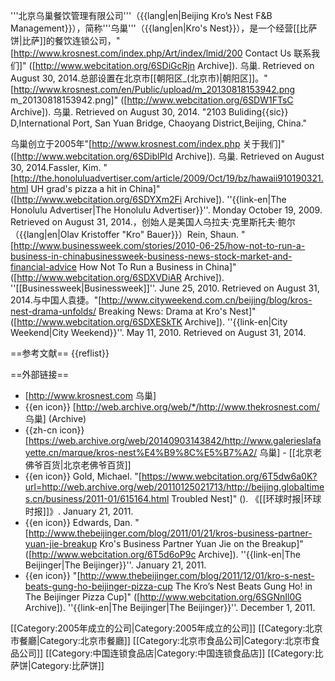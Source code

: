 '''北京乌巢餐饮管理有限公司'''（{{lang|en|Beijing Kro’s Nest F&B Management}}），简称'''乌巢'''（{{lang|en|Kro's Nest}}），是一个经营[[比萨饼|比萨]]的餐饮连锁公司，<ref>"[http://www.krosnest.com/index.php/Art/index/lmid/200 Contact Us 联系我们]" ([http://www.webcitation.org/6SDiGcRjn Archive]). 乌巢. Retrieved on August 30, 2014.</ref>总部设置在北京市[[朝阳区_(北京市)|朝阳区]]。<ref>"[http://www.krosnest.com/en/Public/upload/m_20130818153942.png m_20130818153942.png]" ([http://www.webcitation.org/6SDW1FTsC Archive]). 乌巢. Retrieved on August 30, 2014. "2103 Buliding{{sic}} D,International Port, San Yuan Bridge, Chaoyang District,Beijing, China."</ref>

乌巢创立于2005年<ref name=Home>"[http://www.krosnest.com/index.php 关于我们]" ([http://www.webcitation.org/6SDiblPId Archive]). 乌巢. Retrieved on August 30, 2014.</ref><ref>Fassler, Kim. "[http://the.honoluluadvertiser.com/article/2009/Oct/19/bz/hawaii910190321.html UH grad's pizza a hit in China]" ([http://www.webcitation.org/6SDYXm2Fi Archive]). ''{{link-en|The Honolulu Advertiser|The Honolulu Advertiser}}''. Monday October 19, 2009. Retrieved on August 31, 2014.</ref>，创始人是美国人乌拉夫·克里斯托夫·鲍尔（{{lang|en|Olav Kristoffer "Kro" Bauer}}）<ref name=Rein>Rein, Shaun. "[http://www.businessweek.com/stories/2010-06-25/how-not-to-run-a-business-in-chinabusinessweek-business-news-stock-market-and-financial-advice How Not To Run a Business in China]" ([http://www.webcitation.org/6SDXVDiAR Archive]). ''[[Businessweek|Businessweek]]''. June 25, 2010. Retrieved on August 31, 2014.</ref>与中国人袁捷。<ref>"[http://www.cityweekend.com.cn/beijing/blog/kros-nest-drama-unfolds/ Breaking News: Drama at Kro's Nest]" ([http://www.webcitation.org/6SDXESkTK Archive]). ''{{link-en|City Weekend|City Weekend}}''. May 11, 2010. Retrieved on August 31, 2014.</ref>

==参考文献==
{{reflist}}

==外部链接==
* [http://www.krosnest.com 乌巢]
* {{en icon}} [http://web.archive.org/web/*/http://www.thekrosnest.com/ 乌巢] (Archive)
* {{zh-cn icon}} [https://web.archive.org/web/20140903143842/http://www.galerieslafayette.cn/marque/kros-nest%E4%B9%8C%E5%B7%A2/ 乌巢] - [[北京老佛爷百货|北京老佛爷百货]]
* {{en icon}} Gold, Michael. "[https://www.webcitation.org/6T5dw6a0K?url=http://web.archive.org/web/20110125021713/http://beijing.globaltimes.cn/business/2011-01/615164.html Troubled Nest]" (). 《[[环球时报|环球时报]]》. January 21, 2011.
* {{en icon}} Edwards, Dan. "[http://www.thebeijinger.com/blog/2011/01/21/kros-business-partner-yuan-jie-breakup Kro's Business Partner Yuan Jie on the Breakup]" ([http://www.webcitation.org/6T5d6oP9c Archive]). ''{{link-en|The Beijinger|The Beijinger}}''. January 21, 2011.
* {{en icon}} "[http://www.thebeijinger.com/blog/2011/12/01/kro-s-nest-beats-gung-ho-beijinger-pizza-cup The Kro’s Nest Beats Gung Ho! in The Beijinger Pizza Cup]" ([http://www.webcitation.org/6SGNnIl0G Archive]). ''{{link-en|The Beijinger|The Beijinger}}''. December 1, 2011.

[[Category:2005年成立的公司|Category:2005年成立的公司]]
[[Category:北京市餐廳|Category:北京市餐廳]]
[[Category:北京市食品公司|Category:北京市食品公司]]
[[Category:中国连锁食品店|Category:中国连锁食品店]]
[[Category:比萨饼|Category:比萨饼]]